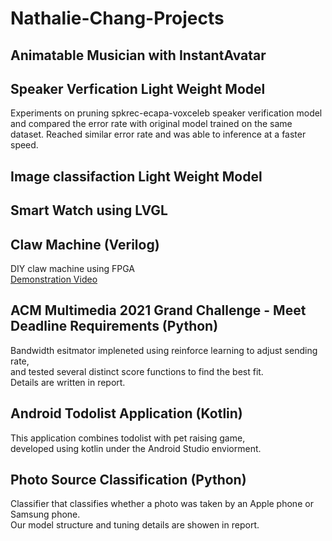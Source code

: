# Nathalie-Chang-Projects
## Animatable Musician with InstantAvatar
## Speaker Verfication Light Weight Model
Experiments on pruning spkrec-ecapa-voxceleb speaker verification model and compared the error rate with original model trained on the same dataset.
Reached similar error rate and was able to inference at a faster speed.
## Image classifaction Light Weight Model
## Smart Watch using LVGL
## Claw Machine (Verilog)
DIY claw machine using FPGA  
[Demonstration Video](https://youtu.be/3RMaly5097s)
## ACM Multimedia 2021 Grand Challenge - Meet Deadline Requirements (Python)
Bandwidth esitmator impleneted using reinforce learning to adjust sending rate,  
and tested several distinct score functions to find the best fit.  
Details are written in report.
## Android Todolist Application (Kotlin)
This application combines todolist with pet raising game,  
developed using kotlin under the Android Studio enviorment.
## Photo Source Classification (Python)
Classifier that classifies whether a photo was taken by an Apple phone or Samsung phone.  
Our model structure and tuning details are showen in report.
